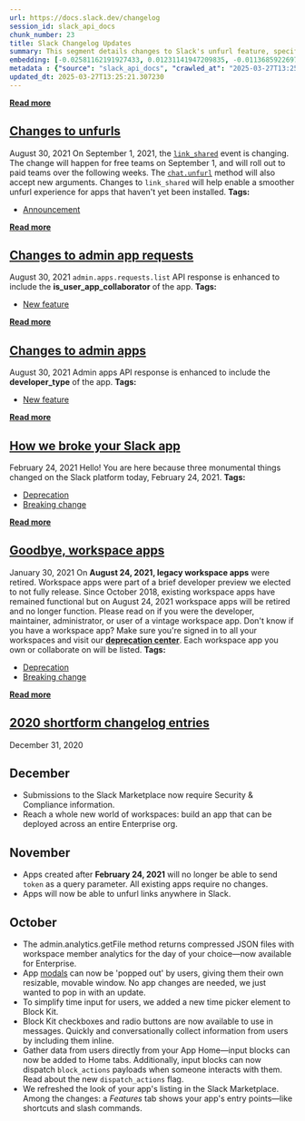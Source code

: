 ```yaml
---
url: https://docs.slack.dev/changelog
session_id: slack_api_docs
chunk_number: 23
title: Slack Changelog Updates
summary: This segment details changes to Slack's unfurl feature, specifically updates to the 'link_shared' event and the 'chat.unfurl' method, which will improve the unfurl experience for apps. Additionally, it mentions enhancements made to the 'admin.apps.requests.list' API response.
embedding: [-0.02581162191927433, 0.01231141947209835, -0.011368592269718647, 0.011170460842549801, 0.022409243509173393, -0.03448837250471115, -0.027219032868742943, -0.01222260296344757, -0.013083445839583874, 0.04684078320860863, 0.002512499690055847, -0.017517469823360443, -0.0295965988188982, 0.018023043870925903, -0.008280488662421703, 0.05717089772224426, -0.03705723583698273, 0.01628769375383854, -0.04637620225548744, 0.013759821653366089, 0.044900473207235336, 0.0047995406202971935, -0.024663832038640976, 0.060942210257053375, 0.006859414745122194, 0.04361604154109955, -0.034215088933706284, 0.009920189157128334, -0.03599143028259277, 0.004099251702427864, 0.02478680945932865, -0.011655539274215698, 0.024513525888323784, 0.06219931319355965, 0.04126580059528351, -0.04345206916332245, -0.015399523079395294, 0.009920189157128334, 0.03549952059984207, -0.05145927518606186, -0.041047174483537674, 0.006418745033442974, -0.0007985000847838819, 0.045993607491254807, -0.05110400542616844, 0.012215770781040192, -0.022204281762242317, -0.022463900968432426, -0.007385485339909792, 0.028120867908000946, -0.0476059764623642, -0.026891091838479042, 0.0009889445500448346, 0.023215429857373238, -0.056733645498752594, -0.027205368503928185, -0.04241359233856201, -0.015221888199448586, -0.01635601557791233, -0.011778516694903374, 0.002321201376616955, -0.005711624398827553, 0.0012203814694657922, -0.04673147201538086, -0.014811963774263859, -0.04066457971930504, -0.0394621305167675, 0.025797957554459572, 0.019703736528754234, -0.005373436026275158, 0.06744635850191116, 0.03140027076005936, -0.03418776020407677, -0.02675445005297661, 0.0006661284132860601, -0.008410298265516758, 0.009769883938133717, 0.07903357595205307, -0.018856558948755264, -0.004126580432057381, -0.0033357662614434958, 0.0296785831451416, -0.03916151821613312, -0.007706593256443739, -0.06192602962255478, 0.018747245892882347, -0.01386913564056158, -0.031345613300800323, 0.001825875137001276, 0.031837522983551025, -0.015221888199448586, -0.001825875137001276, -0.02387131005525589, -0.02093351259827614, 0.034133102744817734, -0.01222260296344757, -0.02833949401974678, 0.0015380734112113714, -0.026891091838479042, 0.04834384471178055, 0.06034098565578461, -0.053426917642354965, -0.08581100404262543, -0.056296393275260925, 0.017244186252355576, -0.023721003904938698, 0.03213813528418541, 0.001682401285506785, 0.03957144543528557, -0.04998354613780975, -0.11226484179496765, 0.002184559591114521, -0.03476165607571602, -0.019198162481188774, -0.0020649980287998915, -0.0032025405671447515, -0.004013850819319487, -0.0054280925542116165, 0.015139903873205185, -0.03746716305613518, -0.04175771400332451, -0.0021042826119810343, 0.0051958016119897366, 0.015112575143575668, 0.03224744647741318, -0.028148196637630463, -0.02311978116631508, 0.0023365735542029142, -0.04692276939749718, -0.027697278186678886, 0.025347040966153145, 0.008014037273824215, 0.04607558995485306, -0.06706376373767853, -0.024581847712397575, -0.04848048463463783, -0.04479115828871727, -0.001574795925989747, -0.030088508501648903, -0.0033784667029976845, 0.02665880136191845, -0.04276886209845543, 0.0056979600340127945, -0.013821311295032501, -0.035144250839948654, 0.009599081240594387, 0.01770876720547676, -0.010610230267047882, -0.01772243157029152, -0.01669761911034584, -0.026166891679167747, 0.012577870860695839, 0.004218813497573137, 0.01754479855298996, -0.01897953636944294, -0.022231608629226685, 0.05484798923134804, 0.08340611308813095, 0.008840720169246197, -0.0269867405295372, -0.003989938646554947, 0.039680756628513336, -0.0430421456694603, -0.009332629851996899, -0.04623956233263016, -0.017394492402672768, 0.04216763749718666, -0.03131828457117081, -0.09193255752325058, -0.028968047350645065, -0.016574641689658165, -0.05810006335377693, -0.0035014443565160036, 0.01958075910806656, 0.010172977112233639, -0.0028062795754522085, -0.014538680203258991, -0.015085246413946152, -0.031837522983551025, 0.019867707043886185, -0.007795410696417093, 6.282317190198228e-05, -0.052333783358335495, -0.03894289210438728, -0.04547436907887459, -0.01433371752500534, -0.046512845903635025, 0.022641533985733986, -0.024253906682133675, -0.014620664529502392, -0.02141175977885723, 0.030252479016780853, 0.03574547544121742, 0.031181642785668373, 0.013684669509530067, -0.02083786390721798, 0.027041397988796234, -0.024226577952504158, 0.02202664688229561, -0.016752276569604874, 0.0037849759683012962, 0.02766994945704937, 0.03552684932947159, -0.014443030580878258, 0.016164716333150864, -0.0025979008059948683, 0.012263595126569271, 0.03670196980237961, -0.02005900628864765, 0.027383001521229744, 0.057826779782772064, -0.04375268146395683, -0.03388714790344238, 0.033777836710214615, 0.007897892035543919, 0.012400236912071705, -0.011293439194560051, 0.004864445421844721, -0.020878857001662254, 0.008178007788956165, -0.0006631393916904926, 0.07083506882190704, 0.028230180963873863, -0.03197416290640831, 0.030635075643658638, 0.02093351259827614, 0.018200678750872612, -0.018200678750872612, 0.013862303458154202, 0.02741033025085926, 0.011286607012152672, -0.004717555828392506, -0.014470359310507774, -0.03448837250471115, 0.019936028867959976, -0.05055743828415871, 0.05244309455156326, -0.034215088933706284, -0.007078041322529316, 0.038505639880895615, 0.007597280200570822, 0.008922704495489597, 0.007877395488321781, 0.03476165607571602, 0.01795472390949726, 0.01746281236410141, 0.003740567248314619, -0.053098976612091064, 0.01873358152806759, 0.05096736550331116, 0.04902705177664757, 0.002454427070915699, 0.004953262861818075, -0.009660569950938225, 0.022901153191924095, -0.08127450197935104, 0.005749200936406851, 0.004252973943948746, 0.010985994711518288, 0.015440515242516994, 0.0015209931880235672, -0.030006524175405502, -0.03965342789888382, 0.016888918355107307, -0.0107195433229208, 0.027601629495620728, 0.031919509172439575, 0.05749883875250816, 0.0097425552085042, -0.010958666913211346, 0.02310611680150032, 0.030908359214663506, 0.016151051968336105, -0.00161835050676018, 0.011484737507998943, -0.02801155485212803, 0.0010939878411591053, 0.038423653692007065, -0.02842148020863533, -0.007303500548005104, 0.0054656690917909145, 0.020769542083144188, 0.011758021079003811, -0.011471073143184185, 0.011723860166966915, 0.009981677867472172, -0.005236794240772724, 0.02894071862101555, -0.011108972132205963, 0.021999318152666092, -0.011170460842549801, 0.0763007402420044, -0.02175336331129074, -0.01862426847219467, 0.012830657884478569, 0.06028633192181587, 0.04192168265581131, -0.006381168495863676, -0.02101549692451954, 0.0012605199590325356, 0.007686097174882889, -0.03148225322365761, 0.006432409398257732, -0.029405299574136734, 0.06411229819059372, 0.050393469631671906, 0.007809074595570564, 0.006456321571022272, 0.01964908093214035, -0.03730319067835808, -0.007781746331602335, 0.022491227835416794, -0.011915158480405807, -0.06045030057430267, -0.05777212232351303, 0.008710910566151142, 0.06023167446255684, 0.005926834885030985, 0.006411913316696882, -0.011402752250432968, -0.01386913564056158, -0.025770630687475204, 0.0013467749813571572, 0.01024812925606966, 0.011744356714189053, -0.08253160119056702, 0.03500761091709137, -0.001029083039611578, 0.016260365024209023, -0.06487749516963959, 0.04539238288998604, -0.030553091317415237, -0.013254247605800629, 0.07006987929344177, -0.014402038417756557, -0.02219061739742756, 0.0028677682857960463, 0.027861248701810837, 0.004738051909953356, 0.016519984230399132, -0.016724947839975357, -0.03891556337475777, -0.0383143424987793, -0.03645601496100426, 0.02335207164287567, 0.023898638784885406, 0.015194560401141644, -0.019621752202510834, -0.06383901834487915, 0.03060774691402912, -0.04716872423887253, -0.02419924922287464, 0.002907052868977189, -0.004058259539306164, -0.0238029882311821, 0.007146362215280533, 0.020345954224467278, -0.052853021770715714, -0.010514580644667149, 0.023584362119436264, -0.026631472632288933, -0.01881556585431099, 0.0026713458355516195, -0.015016925521194935, 0.005260706413537264, -0.005663799587637186, -0.01619204506278038, -0.030170492827892303, 0.02809353917837143, -0.03593677282333374, 0.02437688410282135, 0.006360672414302826, 0.020783206447958946, -0.027683613821864128, -0.03200149163603783, 0.007146362215280533, 0.014989597722887993, 0.025620324537158012, 0.02050992287695408, 0.020769542083144188, 0.03410577401518822, 0.019430452957749367, -0.028284838423132896, 0.013903295621275902, -0.005909754894673824, 0.010377938859164715, -0.022149624302983284, 0.013418218120932579, -0.016970902681350708, 0.007378653157502413, -0.006073724944144487, 0.00099150650203228, -0.012516382150352001, 0.009380454197525978, -0.0033665106166154146, 0.02074221521615982, 0.031755536794662476, 0.005370019935071468, 0.05711624398827553, -0.0012331915786489844, 0.03211080655455589, -0.009052514098584652, 0.0028865565545856953, -0.021548399701714516, -0.04716872423887253, 0.011737524531781673, 0.03804105892777443, 0.0148392915725708, 0.006036148406565189, 0.006118133198469877, 0.026467502117156982, 0.018747245892882347, 0.03675662353634834, -0.03487096726894379, 0.021138476207852364, -0.02978789620101452, 0.023092452436685562, 0.01839197613298893, 0.019362132996320724, 0.06935933977365494, 0.0526617206633091, -0.07061644643545151, 0.0342424176633358, -0.012905810959637165, -0.05957579240202904, 0.029214002192020416, 0.026522159576416016, -0.02295581065118313, 0.06427627056837082, -0.0784323513507843, -0.04126580059528351, -0.014115090481936932, 0.08018136769533157, -0.007556287571787834, 0.0217670276761055, -0.021876340731978416, -0.022067639976739883, 0.05247042328119278, 0.012448061257600784, 0.022135959938168526, 0.0003093654231633991, 0.018665259703993797, -0.010692215524613857, 0.03948945924639702, -0.028722090646624565, 0.0010649514151737094, -0.04869911074638367, -0.033012643456459045, 0.01252321433275938, 0.04312412813305855, -0.030553091317415237, -0.008061861619353294, 0.034625012427568436, -0.027560636401176453, -0.07482501119375229, -0.007959380745887756, 0.010651222430169582, -0.05372752621769905, 0.03768578916788101, 0.012167945504188538, 0.025538338348269463, 0.020878857001662254, 0.005219714250415564, 0.019881371408700943, 0.03738517686724663, -0.0028780163265764713, -0.014757306315004826, 0.012632527388632298, 0.012393404729664326, 0.019211826846003532, 0.05523058772087097, 0.02124778926372528, -0.0021042826119810343, 0.01489394810050726, -0.04766063392162323, -0.03492562472820282, 0.022299930453300476, 0.034461043775081635, 0.059083882719278336, 0.008198503404855728, 0.03172820806503296, 0.016383342444896698, -0.03987205773591995, 0.012721344828605652, 0.03181019425392151, -0.03027980774641037, -0.007296668365597725, 0.018692588433623314, -0.014729978516697884, 0.015727462247014046, -0.04151175543665886, 0.036237385123968124, 0.007686097174882889, -0.015467843972146511, 0.004826868884265423, -0.009612745605409145, -0.04071923345327377, -0.03222011774778366, -0.0034262912813574076, -0.004085587803274393, -0.015221888199448586, -0.04342474043369293, 0.010685383342206478, 0.037822429090738297, 0.04022732377052307, 0.004205149132758379, -0.008376138284802437, 0.004884941969066858, -0.009291637688875198, -0.015959754586219788, 0.0009223316446878016, -0.036483339965343475, 0.030006524175405502, 0.04000869765877724, -0.013752990402281284, 0.03334058076143265, -0.01788640208542347, 0.05074873939156532, 0.010794696398079395, 0.002020589541643858, -0.023639019578695297, 0.006138629745692015, 0.02833949401974678, -0.03249340131878853, 0.00021147442748770118, 0.007460638415068388, -0.043916650116443634, -0.059083882719278336, -0.00897736195474863, -0.01180584542453289, -0.023488713428378105, -0.0198130514472723, 0.026850098744034767, 0.012864818796515465, -0.0339144766330719, 0.021890005096793175, -0.02276451140642166, -0.04025465250015259, -0.008717741817235947, -0.004362286999821663, -0.00014870462473481894, 0.011054315604269505, 0.03432440385222435, -0.003325517987832427, -0.049819573760032654, -0.010658054612576962, -0.010965499095618725, -0.0025244560092687607, -0.012577870860695839, 0.0048712776042521, 0.04140244424343109, -0.0097425552085042, 0.02093351259827614, -0.012823826633393764, 0.023816652595996857, -0.022559549659490585, 0.0019693488720804453, 0.01222943514585495, 0.006965312175452709, -0.0003738432424142957, 0.0024134344421327114, -0.00948293600231409, 0.023584362119436264, 0.013862303458154202, -0.007795410696417093, 0.003450203686952591, 0.012147449888288975, 0.04309679940342903, -0.019977020099759102, -0.005298282951116562, 0.04039129614830017, -0.027464987710118294, -0.017831746488809586, 0.00028182356618344784, 0.0020120495464652777, -0.01856961101293564, 0.038997549563646317, 0.016178380697965622, 0.0012041552690789104, 0.008526443503797054, -0.021206796169281006, -0.0428781732916832, -0.007665601093322039, 0.024609174579381943, -0.052169810980558395, -0.01163504272699356, -0.012851154431700706, -0.03104500100016594, -0.0053597716614604, -0.02210863120853901, -0.015987081453204155, -0.00834880955517292, 0.008656253106892109, 0.03331325203180313, 0.02757430076599121, -0.007522127125412226, -0.014183411374688148, -0.032438747584819794, -0.012188442051410675, -0.0052641225047409534, -0.00784323550760746, -0.029132016003131866, -0.02529238350689411, -0.022504892200231552, -0.02555200271308422, 0.02168504148721695, -0.009168660268187523, -0.04569299519062042, -0.02235458604991436, -0.016506321728229523, 0.023843981325626373, 0.005260706413537264, -0.005229962058365345, -0.040527936071157455, -0.019430452957749367, 0.032848671078681946, -0.005793609190732241, -0.014033105224370956, 0.0011682867771014571, -0.0012314835330471396, -0.042304277420043945, -0.026358189061284065, -0.0008723720093257725, 0.024158257991075516, 0.027396665886044502, 0.021029161289334297, -0.01302878838032484, -0.056460361927747726, 0.027355674654245377, -0.013349897228181362, 0.0448458157479763, 0.01635601557791233, 0.015139903873205185, -0.010302786715328693, -0.023488713428378105, -0.00026090029859915376, 0.01865159533917904, 0.0013826434733346105, 0.02902270294725895, -0.01865159533917904, 0.010302786715328693, -0.024308564141392708, 0.004922518040984869, -0.00061189872212708, -0.015249216929078102, -0.014074098318815231, -0.0038498807698488235, -0.025674980133771896, -0.00288826460018754, 0.014552343636751175, -0.0097835473716259, -0.03487096726894379, 0.046758800745010376, 0.0097835473716259, 0.04224962368607521, -0.017859073355793953, -0.014962268993258476, -0.008915873244404793, 0.0014074097853153944, 0.029077360406517982, 0.014675321988761425, 0.037822429090738297, 0.0015346574364230037, 0.011723860166966915, -0.041703056544065475, -0.0015030590584501624, 0.015645477920770645, 0.022914817556738853, 0.023256422951817513, -0.0036380859091877937, -0.021316109225153923, 0.009127667173743248, 0.0495736189186573, 0.012407069094479084, 0.027478652074933052, -0.011717027984559536, 0.004129996057599783, -0.03287599980831146, -0.008082358166575432, 0.03364119306206703, -0.004191485233604908, 0.024267571046948433, -0.06640788167715073, 7.69276903156424e-06, 0.01278283353894949, -0.010323282331228256, 0.0049566784873604774, 0.0428781732916832, 0.013541195541620255, -0.023488713428378105, 0.0194851104170084, -0.007269340101629496, 0.01862426847219467, -0.002715754322707653, -0.024581847712397575, 0.018091365694999695, 0.0037098228931427, 0.019621752202510834, -0.002919008955359459, -0.03416043147444725, 0.023598026484251022, 0.009312134236097336, -0.03383249044418335, -0.017749760299921036, -0.006179622374475002, -0.0041197482496500015, 0.002608149079605937, -0.02664513699710369, 0.04268687590956688, -0.03172820806503296, 0.023584362119436264, -0.008259992115199566, -0.013220087625086308, -0.0006464861799031496, -0.013848639093339443, -0.0028728924226015806, -0.009052514098584652, -0.0076587689109146595, -0.010234465822577477, -0.02168504148721695, 0.008000372909009457, -0.034788984805345535, -0.04118381813168526, 0.006258191075176001, 0.0087655670940876, -0.02033228985965252, -0.005212882068008184, 0.036401357501745224, -0.015836777165532112, -0.0021811434999108315, -0.013062949292361736, 0.04470917209982872, 0.02362535521388054, -0.014033105224370956, -0.0246228389441967, 0.021562064066529274, -0.04140244424343109, 0.033859819173812866, -0.028968047350645065, 0.009831372648477554, -0.003306729719042778, -0.0016414087731391191, 0.030935687944293022, 0.018064036965370178, 0.015030589886009693, -0.003402379108592868, -0.014975933358073235, 0.0011623087339103222, -0.02883140556514263, 0.050065528601408005, 0.02540169656276703, 0.012509549967944622, -0.01873358152806759, 0.022709855809807777, 0.002428806619718671, 0.014279060997068882, -0.036319371312856674, -0.0028968045953661203, 0.006664700340479612, 0.023051459342241287, 0.017913730815052986, 0.04358871281147003, -0.00122379744425416, 0.016765940934419632, -0.0009137915330938995, -0.005065992008894682, -0.035308223217725754, -0.046020932495594025, -0.014197075739502907, 0.03549952059984207, 0.024226577952504158, 0.00325719709508121, -0.016574641689658165, -0.018924878910183907, 0.02344772033393383, -0.028476135805249214, -0.038341667503118515, 0.007474302779883146, 0.02630353346467018, -0.032930657267570496, -0.027014069259166718, 0.02101549692451954, -0.002454427070915699, 0.015344866551458836, -0.004140244331210852, -0.04345206916332245, 0.020687557756900787, -0.05044812709093094, -0.01915717124938965, -0.013349897228181362, -0.03948945924639702, -0.033367909491062164, 0.0056467195972800255, 0.012174777686595917, -0.006336760241538286, 0.011819509789347649, 0.016929909586906433, -0.10450359433889389, -0.029979195445775986, 0.008458122611045837, -0.02150740846991539, -0.0054144286550581455, 0.0018924879841506481, -0.00417440477758646, 0.022791840136051178, 0.02142542228102684, -0.014921276830136776, 0.04479115828871727, -0.023406727239489555, -0.01222260296344757, -0.019881371408700943, 0.007084873504936695, 0.008786062709987164, 0.026289869099855423, 0.041539084166288376, -0.0049805911257863045, 0.0053016990423202515, -0.004611658398061991, 0.02320176549255848, -4.902555883745663e-05, 0.044162604957818985, 0.010043167509138584, 0.004632154479622841, 0.008574268780648708, -0.02327008545398712, 0.035472191870212555, -0.011573554016649723, 0.01361634861677885, 0.0340784452855587, -0.0575534962117672, -0.028120867908000946, -0.03161889687180519, 0.01687525399029255, -0.003692742669954896, -0.0006225738907232881, 0.018678924068808556, -0.008184839971363544, 0.020304961130023003, -0.012174777686595917, 0.04033663868904114, -0.013992113061249256, 0.019020529463887215, 0.019690072163939476, 0.012666688300669193, -0.010938170365989208, -0.013486539013683796, 0.04309679940342903, 0.024171922355890274, 0.020304961130023003, 0.02478680945932865, 0.005745784845203161, -0.01744914799928665, -0.027478652074933052, -0.009503432549536228, -0.03186485171318054, 0.022040311247110367, 0.011354927904903889, 0.057061586529016495, 0.03137294203042984, 0.0012716221390292048, -0.004451104439795017, 0.019280148670077324, 0.00046543587814085186, -0.016082732006907463, -0.0436980240046978, -0.006832086481153965, 0.01702556014060974, -0.0020547499880194664, 0.02734201028943062, 0.03525356575846672, -0.002703798236325383, -0.0030027020256966352, 0.03287599980831146, 0.023010466247797012, 0.009202820248901844, 0.00906617846339941, -0.045583680272102356, 0.048125218600034714, -0.021466415375471115, 0.03970808535814285, 0.02537436969578266, -0.0010692215291783214, -0.0194851104170084, -0.0031444677151739597, 0.008287320844829082, 0.011395920068025589, -0.023570697754621506, 0.061871375888586044, 0.00577994529157877, 0.021862676367163658, -0.009469271637499332, -0.005277786869555712, 0.016424335539340973, 0.02664513699710369, 0.029623927548527718, 0.00605322839692235, 0.009640074335038662, 0.005236794240772724, 0.007330828811973333, 0.0028421480674296618, 0.009093507193028927, -0.03459768742322922, 0.020523587241768837, 0.014921276830136776, 0.007303500548005104, -0.0036790785379707813, 0.017749760299921036, 0.014647993259131908, -0.016916245222091675, 0.02883140556514263, 0.055558525025844574, -0.036237385123968124, -0.015918761491775513, 0.011887830682098866, -0.016478992998600006, 0.020701222121715546, -0.004519425332546234, 0.00010611084144329652, -0.0010948418639600277, -0.04552902281284332, 0.04167572781443596, 0.0030300302896648645, 0.0016012702835723758, 0.039270833134651184, 0.011785348877310753, -0.008485451340675354, 0.009435111656785011, 0.025360705330967903, 0.001556007657200098, -0.034543029963970184, 0.029159344732761383, 0.003159839892759919, 0.012147449888288975, 0.024171922355890274, -0.0038020561914891005, -0.004270053934305906, 0.04257756099104881, -0.003931865561753511, -0.01930747553706169, -0.0035868454724550247, -0.014716314151883125, 0.019621752202510834, -0.004311046563088894, -0.03156423941254616, 0.030389120802283287, -0.05110400542616844, 0.0064529054798185825, 0.006756933405995369, 0.03263004496693611, 0.0025381201412528753, 0.008827055804431438, -0.030771717429161072, 0.01293997187167406, -0.015508836135268211, -0.0296785831451416, -0.022996803745627403, -0.009209652431309223, 0.0007993541075848043, 0.016397006809711456, 0.004857613239437342, -0.03861495107412338, -0.009646905586123466, -0.011443744413554668, -0.04473650082945824, 0.0032230368815362453, -0.015030589886009693, 0.01654731296002865, 0.009086675010621548, 0.050147514790296555, 0.01922549121081829, 0.016219373792409897, 0.013274744153022766, 0.052989661693573, -0.006388000678271055, 0.011395920068025589, 0.024691160768270493, 0.013021957129240036, 0.003815720323473215, 0.0035492689348757267, 0.0039694420993328094, 0.0107195433229208, 0.014989597722887993, 0.007078041322529316, -0.0014091178309172392, 0.021562064066529274, -0.0334225669503212, -0.009612745605409145, 0.00851278007030487, 0.06728238612413406, 0.020018013194203377, 0.024062609300017357, -0.05129530653357506, -0.027984226122498512, -0.0004961802624166012, -0.043534055352211, -0.0014279060997068882, 0.022545885294675827, 0.03265737369656563, 0.031072329729795456, 0.020018013194203377, 0.009756219573318958, 0.00809602253139019, 0.009114003740251064, -0.04823452979326248, 0.025429025292396545, 0.029159344732761383, 0.014292724430561066, -0.003983106464147568, 0.03702990710735321, 0.008881712332367897, -0.0016320146387442946, 0.0167112834751606, 0.02489612251520157, 0.0038908731658011675, -0.04183969646692276, -0.003730319207534194, -0.02858544886112213, -0.018432969227433205, -0.009462439455091953, -0.003014658112078905, -0.038341667503118515, 0.030061179772019386, 0.02050992287695408, -0.026344524696469307, -0.040363967418670654, -0.002329741371795535, 0.009154995903372765, 0.007590448018163443, -0.010760536417365074, -0.026699794456362724, 0.012243098579347134, 0.025265054777264595, -0.029924537986516953, -0.001058119349181652, -0.022491227835416794, 0.0004402425547596067, 0.03694792464375496, 0.00392161775380373, 0.009387286379933357, -0.004447688348591328, -0.0448458157479763, -0.028558121994137764, 0.04249557852745056, 0.01687525399029255, 0.02235458604991436, -0.002512499690055847, 0.00010429607209516689, 0.0009163536014966667, 0.015440515242516994, -0.0025774044916033745, -0.012051800265908241, -0.017572125419974327, 0.0046219066716730595, 0.02444520592689514, 0.02395329438149929, 0.004413527902215719, 0.005178721621632576, -0.010186640545725822, 0.03476165607571602, -0.020113661885261536, -0.022914817556738853, -0.01821434311568737, 0.0025159157812595367, -0.012837490066885948, -0.000912937568500638, 0.00055382598657161, 0.0024578431621193886, -0.02817552350461483, 0.04834384471178055, 0.004041179083287716, 0.030334463343024254, -0.019334804266691208, -0.029897211119532585, -0.02261420525610447, 0.026699794456362724, -0.007522127125412226, -0.01594609022140503, 0.008840720169246197, -0.02935064397752285, 0.01227725949138403, 0.021234124898910522, 0.002647433429956436, -0.01071271114051342, 0.03052576258778572, -0.029459957033395767, -0.01190149411559105, -0.027861248701810837, 0.03011583723127842, 0.02512841299176216, -0.017230521887540817, -0.01805037260055542, -0.00931896548718214, -0.02227260172367096, -0.0005264976643957198, -0.0024117263965308666, 0.010562405921518803, 0.017777089029550552, -0.0097425552085042, -0.004211981315165758, 0.021206796169281006, 0.002744790632277727, 0.00763144064694643, -0.003369926707819104, 0.0077339219860732555, -0.015385858714580536, 0.02428123541176319, 0.03577280417084694, -0.028640106320381165, 0.0018634515581652522, 0.011074812151491642, 0.012721344828605652, 0.0010154187912121415, 0.0010649514151737094, -0.026945749297738075, -0.019512439146637917, 0.013008292764425278, 0.0010444552171975374, -0.0031957083847373724, 0.018856558948755264, 0.03940747305750847, 0.022081302478909492, 0.02902270294725895, -0.0024373468477278948, 0.007125866133719683, 0.012653023935854435, 0.02090618386864662, -0.004051427356898785, 0.0007331682718358934, -0.017859073355793953, -0.0009838204132393003, 0.010842520743608475, -0.039516787976026535, 5.689846875611693e-05, -0.017230521887540817, -0.004109499976038933, 0.019116178154945374, 0.0005662091425620019, -0.02833949401974678, 0.003644918091595173, -0.01999068446457386, 0.008738238364458084, 0.036237385123968124, -0.016410671174526215, -0.0009411199134774506, 0.007125866133719683, -0.032356761395931244, -0.0037815598770976067, 0.09023819863796234, -0.003750815521925688, 0.003771311603486538, 0.024732152000069618, 0.006077141035348177, 0.017777089029550552, -0.015290209092199802, 0.023898638784885406, -0.01947144605219364, -0.05230645462870598, -0.0340784452855587, 0.03618273138999939, 0.01092450600117445, 0.011758021079003811, 0.010692215524613857, -0.000410779204685241, -0.010760536417365074, 0.04082854837179184, 0.002271668752655387, 0.003209372516721487, 0.021042825654149055, 0.03364119306206703, 0.003761063562706113, -0.013117605820298195, 0.007201019208878279, -0.014074098318815231, 0.038997549563646317, -0.030635075643658638, 0.037084564566612244, 0.004239309579133987, 0.008806559257209301, -0.01906152069568634, 0.03230210393667221, 0.022327259182929993, -0.005841434001922607, -0.0032742773182690144, 0.010391603223979473, -0.0003211080620530993, 0.028558121994137764, -0.006152293644845486, -0.01164187490940094, -0.021370766684412956, 0.03257538750767708, -0.011143133044242859, -0.02124778926372528, -0.0075699519366025925, -0.0012152573326602578, -0.026699794456362724, 0.012796497903764248, -0.033941805362701416, -0.014675321988761425, 0.02463650330901146, 0.019403126090765, -0.018870223313570023, -0.004334958735853434, 0.0025176238268613815, 0.0059678275138139725, 0.05760815367102623, -0.015221888199448586, -0.007364989258348942, -0.03987205773591995, 0.03273935988545418, 0.00698239216580987, 0.02310611680150032, -0.024404212832450867, -0.008833887986838818, -0.013643676415085793, -0.02303779497742653, 0.007392317522317171, 0.013780318200588226, -0.003052234649658203, 0.015003262087702751, 0.013390889391303062, 0.025920934975147247, -0.003808888141065836, -0.015549828298389912, -0.0045843301340937614, -0.006022484041750431, 0.03287599980831146, 0.012878483161330223, -0.020277632400393486, -0.0039933547377586365, 0.0018873638473451138, 0.03541753441095352, -0.046102918684482574, 0.0067091090604662895, 0.008868047967553139, -0.02219061739742756, -0.01829632744193077, -0.0013305487809702754, -0.01922549121081829, -0.013561691157519817, 0.03181019425392151, 0.017244186252355576, 0.027383001521229744, 0.01155305840075016, -0.03137294203042984, 0.008335145190358162, -0.011518897488713264, -0.021029161289334297, 0.010869849473237991, 0.012202106416225433, 0.0021281950175762177, -0.002948045264929533, 0.024335891008377075, 0.02000434882938862, -0.03593677282333374, 0.005882426630705595, 0.011272942647337914, 0.00484736543148756, -0.019102513790130615, 0.027109719812870026, 0.0030078261625021696, 0.005920002702623606, 0.011894662864506245, -0.006097637116909027, 0.013049284927546978, 0.009114003740251064, -0.027205368503928185, -0.055886466056108475, 0.02512841299176216, -0.0011708488455042243, 0.00765193672850728, 0.009845036081969738, -0.0386422798037529, 0.0004193193162791431, 0.012208938598632812, -0.016246700659394264, 0.005769697017967701, 0.04848048463463783, -0.0020615821704268456, 0.00923698116093874, 0.014661657623946667, -0.032274775207042694, -0.029541941359639168, 0.012215770781040192, 0.019772058352828026, 0.0003691461752168834, -0.0029634174425154924, -0.0018873638473451138, -0.052169810980558395, 0.047879260033369064, 0.02613956294953823, 0.022163288667798042, 0.0029309650417417288, -0.005257290322333574, -0.0021503991447389126, -0.026002921164035797, -0.0013647092273458838, -0.0397900715470314, -0.013855471275746822, -0.012174777686595917, 0.014948605559766293, 0.0037542313802987337, 0.049300335347652435, -0.028913389891386032, 0.030471105128526688, -0.05137728899717331, 0.024240242317318916, -0.015180896036326885, -0.004037762992084026, -0.041129160672426224, 0.011395920068025589, -0.030990343540906906, 0.004563833586871624, -0.0008356495527550578, 0.005298282951116562, 0.011628211475908756, 0.01837831176817417, -0.011307102628052235, -0.016424335539340973, -0.01143691223114729, -0.03265737369656563, 0.020851528272032738, 0.04388932138681412, -0.005243626423180103, -0.00579702528193593, 0.004495512694120407, -0.025606660172343254, -0.01728517934679985, -0.03910686448216438, -0.018692588433623314, 0.006890159100294113, 0.011464240960776806, 0.02395329438149929, 0.00851278007030487, -0.003979690372943878, -0.026289869099855423, -0.0037576474715024233, 0.020441602915525436, -0.01636967994272709, 0.03724853694438934, -0.006873079109936953, 0.01412875484675169, 0.03500761091709137, 0.0014432782772928476, 0.008943201042711735, 0.0040821717120707035, 0.025183070451021194, 0.02488245815038681, -0.019703736528754234, -0.009824540466070175, -0.02067389339208603, 0.008587932214140892, 0.00044237758265808225, 0.014647993259131908, -0.01088351383805275, -0.010077327489852905, -0.02773827128112316, 0.023242758587002754, -0.04522841051220894, 0.02050992287695408, 0.007877395488321781, 0.029295986518263817, 0.03213813528418541, 0.012714512646198273, -0.013049284927546978, 0.03189218044281006, -0.0049566784873604774, -0.0238029882311821, -0.03905220702290535, -0.0020837862975895405, 0.006220614537596703, -0.010528245009481907, 0.0291866734623909, 0.023748332634568214, 0.021111147478222847, -0.01628769375383854, -0.011833173222839832, -0.00649389810860157, 0.05178721621632576, -0.02587994374334812, -0.02377566136419773, 0.007795410696417093, -0.00324865709990263, -0.009271141141653061, 0.0035629330668598413, -0.012892147526144981, -0.0009462439920753241, -0.017353499308228493, 0.00601223623380065, -0.009435111656785011, -0.005872178357094526, 0.009510264731943607, -0.018774572759866714, 0.012256762944161892, 0.02101549692451954, 0.005411012563854456, 0.010261793620884418, 0.026180556043982506, 0.024841466918587685, 0.025087421759963036, 0.03273935988545418, -0.02951461263000965, -0.01248905435204506, -0.0044032796286046505, 0.007385485339909792, 0.005725288297981024, 0.039680756628513336, -0.007966212928295135, -0.024089936167001724, 0.002843855880200863, -0.004112916067242622, 0.005728704389184713, -0.023898638784885406, 0.02419924922287464, 0.014538680203258991, -0.011628211475908756, -0.017326170578598976, 0.028066210448741913, -0.01729884371161461, 0.019047856330871582, -0.011368592269718647, 0.043998636305332184, 0.002987329848110676, -0.002801155438646674, 0.003901121439412236, -0.02742399461567402, -0.0004009580588899553, -0.025155741721391678, -0.0045296731404960155, 0.012079128995537758, -0.0027072143275290728, -0.01578211970627308, 0.0011520605767145753, 0.022313594818115234, -0.0011196081759408116, 0.020892519503831863, 0.027219032868742943, -0.0023331574629992247, 0.017900066450238228, 0.003438247600570321, -0.016929909586906433, -0.002155523281544447, 0.011710195802152157, -0.0045296731404960155, 0.0008975653327070177, 0.0032264527399092913, -0.026262540370225906, -0.0004259378765709698, 0.011259278282523155, -0.020386945456266403, 0.020304961130023003, 0.0022972889710217714, 0.011286607012152672, 0.04757865145802498, 0.0005307677201926708, -0.0029531694017350674, -0.022983139380812645, 0.007153194397687912, 0.020018013194203377, 0.034215088933706284, -0.007242011837661266, -0.0035116923972964287, -0.012475389987230301, 0.0038054720498621464, 0.018064036965370178, -0.0005128334742039442, -0.004512593150138855, 0.014825627207756042, 0.017558462917804718, 0.02242290787398815, 0.04216763749718666, -0.0022733767982572317, 0.0028353158850222826, 0.017394492402672768, -0.039844729006290436, -0.0077339219860732555, 0.01556349266320467, -0.00765193672850728, 0.010063663125038147, 0.014825627207756042, 0.008984193205833435, -0.026276204735040665, -0.008581100963056087, 0.025278719142079353, 0.021644050255417824, 0.02108381874859333, 0.024950779974460602, -0.039434801787137985, -0.004608242306858301, 0.020646564662456512, 0.0037029909435659647, 0.014415702782571316, 0.008622093126177788, 0.03189218044281006, -0.011327599175274372, 0.0222589373588562, 0.01862426847219467, -0.023242758587002754, 0.006200118456035852, 0.01653364859521389, -0.0013057824689894915, 0.02842148020863533, -0.008246328681707382, 0.029979195445775986, 0.0037269031163305044, -0.02976056933403015, 0.03508959710597992, -0.01837831176817417, -0.030744388699531555, -0.010603398084640503, -0.042222294956445694, 0.022969475015997887, -0.0021213628351688385, -0.008943201042711735, 0.00033989630173891783, 0.004451104439795017, -0.0008574268431402743, 0.02243657223880291, -0.005998571868985891, -0.05963044986128807, 0.03194683790206909, -0.041047174483537674, 0.01227725949138403, -0.032520730048418045, -0.01779075339436531, -0.01222943514585495, 0.005240210331976414, -0.016738612204790115, 0.01686158962547779, 0.007248843554407358, 0.011580386199057102, 0.022709855809807777, 0.027724606916308403, -0.010856185108423233, -0.013322568498551846, 0.011334431357681751, 0.0011153380619361997]
metadata : {"source": "slack_api_docs", "crawled_at": "2025-03-27T13:25:19.679879", "url_path": "/changelog", "chunk_size": 4863}
updated_dt: 2025-03-27T13:25:21.307230
---
```

[**Read more**](https://docs.slack.dev/changelog/2021-10-rtm-start-to-stop)
## [Changes to unfurls](https://docs.slack.dev/changelog/2021-08-changes-to-unfurls)
August 30, 2021
On September 1, 2021, the [`link_shared`](https://docs.slack.dev/reference/events/link_shared) event is changing. The change will happen for free teams on September 1, and will roll out to paid teams over the following weeks.
The [`chat.unfurl`](https://docs.slack.dev/reference/methods/chat.unfurl) method will also accept new arguments.
Changes to `link_shared` will help enable a smoother unfurl experience for apps that haven't yet been installed.
**Tags:**
  * [Announcement](https://docs.slack.dev/changelog/tags/announcement)


[**Read more**](https://docs.slack.dev/changelog/2021-08-changes-to-unfurls)
## [Changes to admin app requests](https://docs.slack.dev/changelog/2021-08-changes-to-admin-apps-requests)
August 30, 2021
`admin.apps.requests.list` API response is enhanced to include the **is_user_app_collaborator** of the app.
**Tags:**
  * [New feature](https://docs.slack.dev/changelog/tags/new-feature)


[**Read more**](https://docs.slack.dev/changelog/2021-08-changes-to-admin-apps-requests)
## [Changes to admin apps](https://docs.slack.dev/changelog/2021-08-changes-to-admin-apps)
August 30, 2021
Admin apps API response is enhanced to include the **developer_type** of the app.
**Tags:**
  * [New feature](https://docs.slack.dev/changelog/tags/new-feature)


[**Read more**](https://docs.slack.dev/changelog/2021-08-changes-to-admin-apps)
## [How we broke your Slack app](https://docs.slack.dev/changelog/2021-02-how-we-broke-your-slack-app)
February 24, 2021
Hello! You are here because three monumental things changed on the Slack platform today, February 24, 2021.
**Tags:**
  * [Deprecation](https://docs.slack.dev/changelog/tags/deprecation)
  * [Breaking change](https://docs.slack.dev/changelog/tags/breaking-change)


[**Read more**](https://docs.slack.dev/changelog/2021-02-how-we-broke-your-slack-app)
## [Goodbye, workspace apps](https://docs.slack.dev/changelog/2021-01-workspace-apps-retiring-the-platform-graveyard-in-aug-2021)
January 30, 2021
On **August 24, 2021, legacy workspace apps** were retired. Workspace apps were part of a brief developer preview we elected to not fully release. Since October 2018, existing workspace apps have remained functional but on August 24, 2021 workspace apps will be retired and no longer function.
Please read on if you were the developer, maintainer, administrator, or user of a vintage workspace app.
Don't know if you have a workspace app? Make sure you're signed in to all your workspaces and visit our [**deprecation center**](https://api.slack.com/apps). Each workspace app you own or collaborate on will be listed.
**Tags:**
  * [Deprecation](https://docs.slack.dev/changelog/tags/deprecation)
  * [Breaking change](https://docs.slack.dev/changelog/tags/breaking-change)


[**Read more**](https://docs.slack.dev/changelog/2021-01-workspace-apps-retiring-the-platform-graveyard-in-aug-2021)
## [2020 shortform changelog entries](https://docs.slack.dev/changelog/2020/12/31/compilation)
December 31, 2020
## December[​](https://docs.slack.dev/changelog#december "Direct link to December")
  * Submissions to the Slack Marketplace now require Security & Compliance information.
  * Reach a whole new world of workspaces: build an app that can be deployed across an entire Enterprise org.


## November[​](https://docs.slack.dev/changelog#november "Direct link to November")
  * Apps created after **February 24, 2021** will no longer be able to send `token` as a query parameter. All existing apps require no changes.
  * Apps will now be able to unfurl links anywhere in Slack.


## October[​](https://docs.slack.dev/changelog#october "Direct link to October")
  * The admin.analytics.getFile method returns compressed JSON files with workspace member analytics for the day of your choice—now available for Enterprise.
  * App [modals](https://docs.slack.dev/surfaces/modals) can now be 'popped out' by users, giving them their own resizable, movable window. No app changes are needed, we just wanted to pop in with an update.
  * To simplify time input for users, we added a new time picker element to Block Kit.
  * Block Kit checkboxes and radio buttons are now available to use in messages. Quickly and conversationally collect information from users by including them inline.
  * Gather data from users directly from your App Home—input blocks can now be added to Home tabs. Additionally, input blocks can now dispatch `block_actions` payloads when someone interacts with them. Read about the new `dispatch_actions` flag.
  * We refreshed the look of your app's listing in the Slack Marketplace. Among the changes: a _Features_ tab shows your app's entry points—like shortcuts and slash commands.